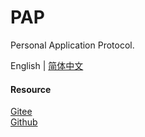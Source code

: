 # PAP
Personal Application Protocol.

English | [简体中文](https://github.com/xxyjskx1987/file-split-merge/blob/main/README_zh.md)

#### Resource

[Gitee](https://gitee.com/dfz/file-split-merge)  
[Github](https://github.com/xxyjskx1987/file-split-merge)
